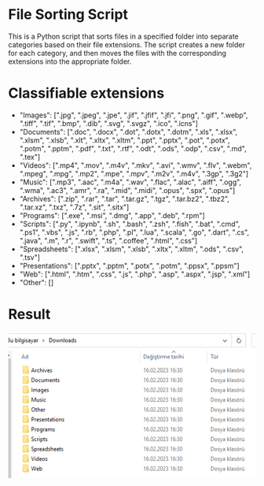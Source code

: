 # File Sorting Script
This is a Python script that sorts files in a specified folder into separate categories based on their file extensions. The script creates a new folder for each category, and then moves the files with the corresponding extensions into the appropriate folder.

# Classifiable extensions

* "Images": [".jpg", ".jpeg", ".jpe", ".jif", ".jfif", ".jfi", ".png", ".gif", ".webp", ".tiff", ".tif", ".bmp", ".dib", ".svg", ".svgz", ".ico", ".icns"]
* "Documents": [".doc", ".docx", ".dot", ".dotx", ".dotm", ".xls", ".xlsx", ".xlsm", ".xlsb", ".xlt", ".xltx", ".xltm", ".ppt", ".pptx", ".pot", ".potx", ".potm", ".pptm", ".pdf", ".txt", ".rtf", ".odt", ".ods", ".odp", ".csv", ".md", ".tex"]
* "Videos": [".mp4", ".mov", ".m4v", ".mkv", ".avi", ".wmv", ".flv", ".webm", ".mpeg", ".mpg", ".mp2", ".mpe", ".mpv", ".m2v", ".m4v", ".3gp", ".3g2"]
* "Music": [".mp3", ".aac", ".m4a", ".wav", ".flac", ".alac", ".aiff", ".ogg", ".wma", ".ac3", ".amr", ".ra", ".mid", ".midi", ".opus", ".spx", ".opus"]
* "Archives": [".zip", ".rar", ".tar", ".tar.gz", ".tgz", ".tar.bz2", ".tbz2", ".tar.xz", ".txz", ".7z", ".sit", ".sitx"]
* "Programs": [".exe", ".msi", ".dmg", ".app", ".deb", ".rpm"]
* "Scripts": [".py", ".ipynb", ".sh", ".bash", ".zsh", ".fish", ".bat", ".cmd", ".ps1", ".vbs", ".js", ".rb", ".php", ".pl", ".lua", ".scala", ".go", ".dart", ".cs", ".java", ".m", ".r", ".swift", ".ts", ".coffee", ".html", ".css"]
* "Spreadsheets": [".xlsx", ".xlsm", ".xlsb", ".xltx", ".xltm", ".ods", ".csv", ".tsv"]
* "Presentations": [".pptx", ".pptm", ".potx", ".potm", ".ppsx", ".ppsm"]
* "Web": [".html", ".htm", ".css", ".js", ".php", ".asp", ".aspx", ".jsp", ".xml"]
* "Other": []

# Result

![](https://github.com/tolgakurtuluss/file-orderer-py/raw/main/orderexample.PNG)
